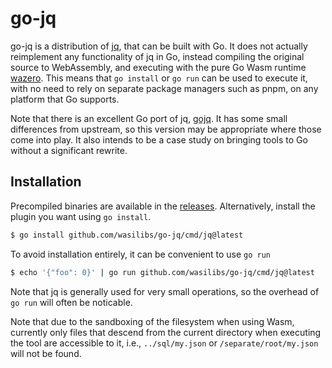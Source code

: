 # go-jq

go-jq is a distribution of [jq][1], that can be built with Go. It does not actually reimplement any
functionality of jq in Go, instead compiling the original source to WebAssembly, and 
executing with the pure Go Wasm runtime [wazero][2]. This means that `go install` or `go run`
can be used to execute it, with no need to rely on separate package managers such as pnpm,
on any platform that Go supports.

Note that there is an excellent Go port of jq, [gojq][3]. It has some small differences from upstream,
so this version may be appropriate where those come into play. It also intends to be a case study
on bringing tools to Go without a significant rewrite.

## Installation

Precompiled binaries are available in the [releases](https://github.com/wasilibs/go-jq/releases).
Alternatively, install the plugin you want using `go install`.

```bash
$ go install github.com/wasilibs/go-jq/cmd/jq@latest
```

To avoid installation entirely, it can be convenient to use `go run`

```bash
$ echo '{"foo": 0}' | go run github.com/wasilibs/go-jq/cmd/jq@latest
```

Note that jq is generally used for very small operations, so the overhead of `go run` will often be
noticable.

Note that due to the sandboxing of the filesystem when using Wasm, currently only files that descend
from the current directory when executing the tool are accessible to it, i.e., `../sql/my.json` or
`/separate/root/my.json` will not be found.

[1]: https://github.com/jqlang/jq
[2]: https://wazero.io/
[3]: https://github.com/itchyny/gojq
